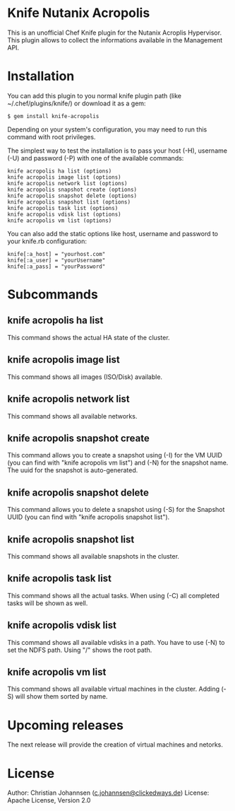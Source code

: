 Knife Nutanix Acropolis 
======

This is an unofficial Chef Knife plugin for the Nutanix Acroplis Hypervisor. This plugin allows to collect the informations available in the Management API.

# Installation #

You can add this plugin to you normal knife plugin path (like ~/.chef/plugins/knife/) or download it as a gem:

	$ gem install knife-acropolis
	
Depending on your system's configuration, you may need to run this command with root privileges.

The simplest way to test the installation is to pass your host (-H), username (-U) and password (-P) with one of the available commands:

	knife acropolis ha list (options)
	knife acropolis image list (options)
	knife acropolis network list (options)
	knife acropolis snapshot create (options)
	knife acropolis snapshot delete (options)
	knife acropolis snapshot list (options)
	knife acropolis task list (options)
	knife acropolis vdisk list (options)
	knife acropolis vm list (options)
	

You can also add the static options like host, username and password to your knife.rb configuration:

	knife[:a_host] = "yourhost.com"
	knife[:a_user] = "yourUsername"
	knife[:a_pass] = "yourPassword"

# Subcommands #

knife acropolis ha list
-----------------------

This command shows the actual HA state of the cluster.

knife acropolis image list
--------------------------

This command shows all images (ISO/Disk) available.

knife acropolis network list
----------------------------

This command shows all available networks.

knife acropolis snapshot create
-------------------------------

This command allows you to create a snapshot using (-I) for the VM UUID (you can find with "knife acropolis vm list") and (-N) for the snapshot name. The uuid for the snapshot is auto-generated.

knife acropolis snapshot delete
-------------------------------

This command allows you to delete a snapshot using (-S) for the Snapshot UUID (you can find with "knife acropolis snapshot list").

knife acropolis snapshot list
-----------------------------

This command shows all available snapshots in the cluster.

knife acropolis task list
-------------------------

This command shows all the actual tasks. When using (-C) all completed tasks will be shown as well.

knife acropolis vdisk list
--------------------------

This command shows all available vdisks in a path. You have to use (-N) to set the NDFS path. Using "/" shows the root path.

knife acropolis vm list
-----------------------

This command shows all available virtual machines in the cluster. Adding (-S) will show them sorted by name.

# Upcoming releases #

The next release will provide the creation of virtual machines and netorks.

# License #

Author: Christian Johannsen (c.johannsen@clickedways.de)
License: Apache License, Version 2.0







